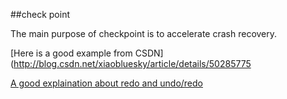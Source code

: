 ##check point       
    
The main purpose of checkpoint is to accelerate crash recovery.        
                     
[Here is a good example from CSDN](http://blog.csdn.net/xiaobluesky/article/details/50285775              
        
[A good explaination about redo and undo/redo](http://www.cs.sjsu.edu/faculty/pollett/157b.12.05s/Lec20042005.pdf)              
            
          
          
                 
